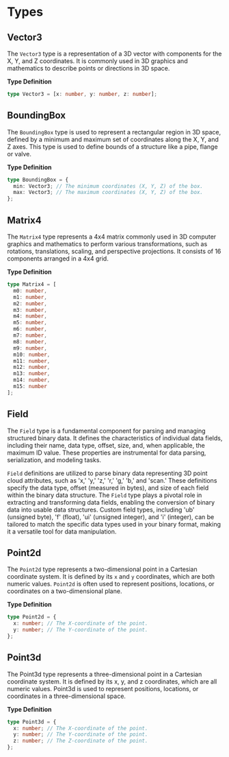 # Types

## Vector3

The `Vector3` type is a representation of a 3D vector with components for the X, Y, and Z coordinates. It is commonly used in 3D graphics and mathematics to describe points or directions in 3D space.

**Type Definition**

```typescript
type Vector3 = [x: number, y: number, z: number];
```

## BoundingBox

The `BoundingBox` type is used to represent a rectangular region in 3D space, defined by a minimum and maximum set of coordinates along the X, Y, and Z axes. This type is used to define bounds of a structure like a pipe, flange or valve.

**Type Definition**

```typescript
type BoundingBox = {
  min: Vector3; // The minimum coordinates (X, Y, Z) of the box.
  max: Vector3; // The maximum coordinates (X, Y, Z) of the box.
};
```

## Matrix4

The `Matrix4` type represents a 4x4 matrix commonly used in 3D computer graphics and mathematics to perform various transformations, such as rotations, translations, scaling, and perspective projections. It consists of 16 components arranged in a 4x4 grid.

**Type Definition**

```typescript
type Matrix4 = [
  m0: number,
  m1: number,
  m2: number,
  m3: number,
  m4: number,
  m5: number,
  m6: number,
  m7: number,
  m8: number,
  m9: number,
  m10: number,
  m11: number,
  m12: number,
  m13: number,
  m14: number,
  m15: number
];
```

## Field

The `Field` type is a fundamental component for parsing and managing structured binary data. It defines the characteristics of individual data fields, including their name, data type, offset, size, and, when applicable, the maximum ID value. These properties are instrumental for data parsing, serialization, and modeling tasks.

`Field` definitions are utilized to parse binary data representing 3D point cloud attributes, such as 'x,' 'y,' 'z,' 'r,' 'g,' 'b,' and 'scan.' These definitions specify the data type, offset (measured in bytes), and size of each field within the binary data structure. The `Field` type plays a pivotal role in extracting and transforming data fields, enabling the conversion of binary data into usable data structures. Custom field types, including 'ub' (unsigned byte), 'f' (float), 'ui' (unsigned integer), and 'i' (integer), can be tailored to match the specific data types used in your binary format, making it a versatile tool for data manipulation.

## Point2d

The `Point2d` type represents a two-dimensional point in a Cartesian coordinate system. It is defined by its `x` and `y` coordinates, which are both numeric values. `Point2d` is often used to represent positions, locations, or coordinates on a two-dimensional plane.

**Type Definition**

```typescript
type Point2d = {
  x: number; // The X-coordinate of the point.
  y: number; // The Y-coordinate of the point.
};
```

## Point3d

The Point3d type represents a three-dimensional point in a Cartesian coordinate system. It is defined by its x, y, and z coordinates, which are all numeric values. Point3d is used to represent positions, locations, or coordinates in a three-dimensional space.

**Type Definition**

```typescript
type Point3d = {
  x: number; // The X-coordinate of the point.
  y: number; // The Y-coordinate of the point.
  z: number; // The Z-coordinate of the point.
};
```
